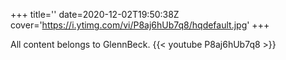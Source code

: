 +++
title=''
date=2020-12-02T19:50:38Z
cover='https://i.ytimg.com/vi/P8aj6hUb7q8/hqdefault.jpg'
+++

All content belongs to GlennBeck.
{{< youtube P8aj6hUb7q8 >}}
